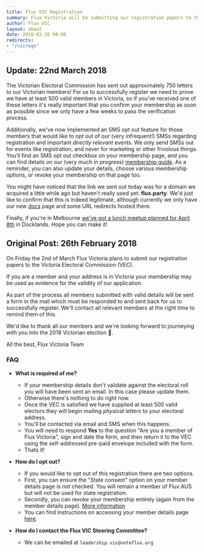 ```yaml
---
title: Flux VIC Registration
summary: Flux Victoria will be submitting our registration papers to the VEC on Friday 2nd of March. This post contains relevant information for members.
author: Flux VIC
layout: about
date: 2018-02-26 00:00
redirects:
- "/vicrego"
---
```


## Update: 22nd March 2018

The Victorian Electoral Commission has sent out approximately 750 letters to our Victorian members! For us to successfully register we need to prove we have at least 500 valid members in Victoria, so if you've received one of these letters it's really important that you confirm your membership as soon as possible since we only have a few weeks to pass the verification process.

Additionally, we've now implemented an SMS opt out feature for those members that would like to opt out of our (very infrequent!) SMSs regarding registration and important *directly relevant* events. We only send SMSs out for events like registration, and never for marketing or other frivolous things. You'll find an SMS opt out checkbox on your membership page, and you can find details on our (very much in progress) [membership guide](https://flux.party/sms). As a reminder, you can also update your details, choose various membership options, or revoke your membership on that page too.

You might have noticed that the link we sent out today was for a domain we acquired a little while ago but haven't really used yet: __flux.party__. We'd just like to confirm that this is indeed legitimate, although currently we only have our new [docs](https://docs.flux.party) page and some URL redirects hosted there.

Finally, if you're in Melbourne [we've got a lunch meetup planned for April 8th](https://www.facebook.com/events/2017045251842970/) in Docklands. Hope you can make it!

## Original Post: 26th February 2018

On Friday the 2nd of March Flux Victoria plans to submit our registration papers to the Victoria Electoral Commission (VEC).

If you are a member and your address is in Victoria your membership may be used as evidence for the validity of our application.

As part of the process all members submitted with valid details will be sent a form in the mail which must be responded to and sent back for us to successfully register. We'll contact all relevant members at the right time to remind them of this.

We'd like to thank all our members and we're looking forward to journeying with you into the 2018 Victorian election 🙂.

All the best,
Flux Victoria Team

### FAQ

* __What is required of me?__
  * If your membership details don't validate against the electoral roll you will have been sent an email. In this case please update them.
  * Otherwise there's nothing to do right now.
  * Once the VEC is satisfied we have supplied at least 500 valid electors they will begin mailing _physical letters_ to your electoral address.
  * You'll be contacted via email and SMS when this happens.
  * You will need to respond **Yes** to the question "Are you a member of Flux Victoria", sign and date the form, and then return it to the VEC using the self-addressed pre-paid envelope included with the form.
  * Thats it!

* __How do I opt out?__
  * If you would like to opt out of this registration there are two options.
  * First, you can ensure the "State consent" option on your member details page is _not_ checked. You will remain a member of Flux AUS but will not be used for state registration.
  * Secondly, you can revoke your membership entirely (again from the member details page). [More information](https://voteflux.org/about/faq/#how-can-i-revoke-my-membership)
  * You can find instructions on accessing your member details page [here](https://voteflux.org/about/faq/#where-is-my-member-details-page).

* __How do I contact the Flux VIC Steering Committee?__
  * We can be emailed at `leadership.vic@voteflux.org`

